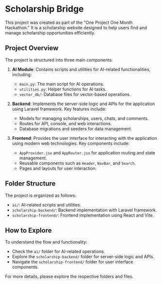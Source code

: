 # Scholarship Bridge

This project was created as part of the "One Project One Month Hackathon." It is a scholarship website designed to help users find and manage scholarship opportunities efficiently.

## Project Overview
The project is structured into three main components:

1. **AI Module**: Contains scripts and utilities for AI-related functionalities, including:
   - `main.py`: The main script for AI operations.
   - `utilities.py`: Helper functions for AI tasks.
   - `vector_db/`: Database files for vector-based operations.

2. **Backend**: Implements the server-side logic and APIs for the application using Laravel framework. Key features include:
   - Models for managing scholarships, users, chats, and comments.
   - Routes for API, console, and web interactions.
   - Database migrations and seeders for data management.

3. **Frontend**: Provides the user interface for interacting with the application using modern web technologies. Key components include:
   - `AppProvider.jsx` and `AppRouter.jsx` for application routing and state management.
   - Reusable components such as `Header`, `NavBar`, and `Search`.
   - Pages and layouts for user interaction.

## Folder Structure
The project is organized as follows:

- `ai/`: AI-related scripts and utilities.
- `scholarship-backend/`: Backend implementation with Laravel framework.
- `scholarship-frontend/`: Frontend implementation using React and Vite.

## How to Explore
To understand the flow and functionality:

- Check the `ai/` folder for AI-related operations.
- Explore the `scholarship-backend/` folder for server-side logic and APIs.
- Navigate the `scholarship-frontend/` folder for user interface components.

For more details, please explore the respective folders and files.